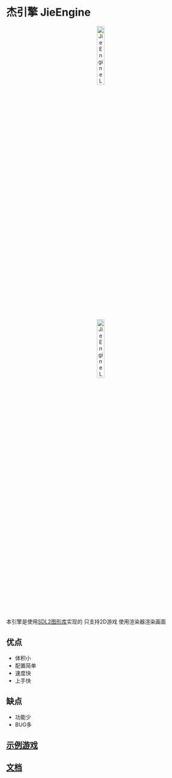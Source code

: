 # 杰引擎 JieEngine

<div border-radius="20px" align="center">
    <img  src="https://www.libsdl.org/media/SDL_logo.png" width = "20%" alt="JieEngine Logo">
    <br/>
    <img style="border-radius:30px;" src="https://www.zzjmbox.tk/Image/Logo.png" width = "20%" alt="JieEngine Logo">
</div>

本引擎是使用[SDL2图形库](https://www.libsdl.org/)实现的 只支持2D游戏 使用渲染器渲染画面

## 优点
* 体积小
* 配置简单
* 速度快
* 上手快

## 缺点
* 功能少
* BUG多

## [示例游戏](https://github.com/ZZHENJIE/JieEngine-TestGame)

## [文档](http://www.zzjmbox.tk/#)